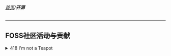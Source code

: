###### [首页](../../README.md)/**开源**

<hr/>

## FOSS~~社区活动与贡献~~

<details>

<summary>418 I'm not a Teapot</summary>

<h3>geo-yuheng</h3>

<code>geo-yuheng</code> 是OSMChina孵化并试图独立运作的一个Python Package。这个库旨在……

</details>